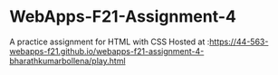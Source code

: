 # WebApps-F21-Assignment-4
A practice assignment for HTML with CSS
Hosted at :https://44-563-webapps-f21.github.io/webapps-f21-assignment-4-bharathkumarbollena/play.html